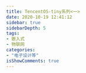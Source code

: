 ```yaml
---
title: TencentOS-tiny系列<一>
date: 2020-10-19 12:41:12
sidebar: true
sidebarDepth: 5
tags: 
- 嵌入式
- 物联网
categories:
- "电子设计等"
isShowComments: true
---
```

